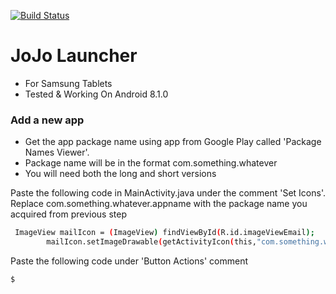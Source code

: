 
[![Build Status](https://travis-ci.org/joemccann/dillinger.svg?branch=master)](https://travis-ci.org/joemccann/dillinger)

# JoJo Launcher 


  - For Samsung Tablets 
  - Tested & Working On Android 8.1.0




### Add a new app

* Get the app package name using app from Google Play called 'Package Names Viewer'. 
* Package name will be in the format com.something.whatever
* You will need both the long and short versions 

Paste the following code in MainActivity.java under the comment 'Set Icons'.
Replace com.something.whatever.appname with the package name you acquired from previous step 



```sh
 ImageView mailIcon = (ImageView) findViewById(R.id.imageViewEmail);
        mailIcon.setImageDrawable(getActivityIcon(this,"com.something.whatever.appname","com.something.whatever.appname.MainActivity"));
```

Paste the following code under  'Button Actions' comment 

```sh
$
```
